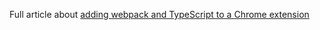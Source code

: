 Full article about [adding webpack and TypeScript to a Chrome extension](https://victoronsoftware.com/posts/add-webpack-and-typescript-to-chrome-extension/)
